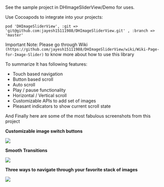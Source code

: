 See the sample project in DHImageSliderView/Demo for uses.

Use Cocoapods to integrate into your projects:

```pod 'DHImageSliderView', :git => 'git@github.com:jayesh15111988/DHImageSliderView.git' , :branch => 'master'```

Important Note: Please go through Wiki ```(https://github.com/jayesh15111988/DHImageSliderView/wiki/Wiki-Page-for-Image-Slider)```
to know more about how to use this library

To summarize It has following features:

 - Touch based navigation
 - Button based scroll
 - Auto scroll
 - Play / pause functionality
 - Horizontal / Vertical scroll
 - Customizable APIs to add set of images
 - Pleasant indicators to show current scroll state

<p>
And Finally here are some of the most fabulous screenshots from this project

<p>
<b>Customizable image switch buttons</b>
<p>
<img src='http://jayeshkawli.com/ImageSliderScreenshots/ImageSliderFirst.png'>
</p>
</p>
<p>
<b>Smooth Transitions</b>
<p>
<img src='http://jayeshkawli.com/ImageSliderScreenshots/ImageSliderSecond.png'>
</p>
</p>
<p>
<b>Three ways to navigate through your favorite stack of images</b>
<p>
<img src='http://jayeshkawli.com/ImageSliderScreenshots/ImageSliderThird.png'>
</p>
</p>
</p>
